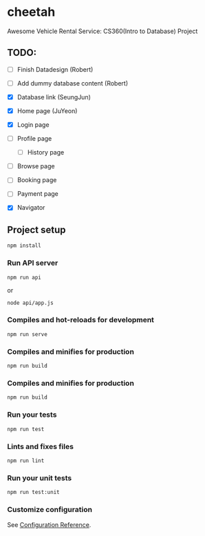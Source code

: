 # cheetah

Awesome Vehicle Rental Service: CS360(Intro to Database) Project

## TODO:
- [ ] Finish Datadesign (Robert) 
- [ ] Add dummy database content (Robert) 
- [x] Database link (SeungJun) 
- [x] Home page (JuYeon)
- [x] Login page
- [ ] Profile page
  - [ ] History page
- [ ] Browse page
- [ ] Booking page
- [ ] Payment page
- [x] Navigator 



## Project setup
```
npm install
```

### Run API server
```
npm run api
```
or
```
node api/app.js
```

### Compiles and hot-reloads for development
```
npm run serve
```

### Compiles and minifies for production
```
npm run build
```

### Compiles and minifies for production
```
npm run build
```

### Run your tests
```
npm run test
```

### Lints and fixes files
```
npm run lint
```

### Run your unit tests
```
npm run test:unit
```

### Customize configuration
See [Configuration Reference](https://cli.vuejs.org/config/).
